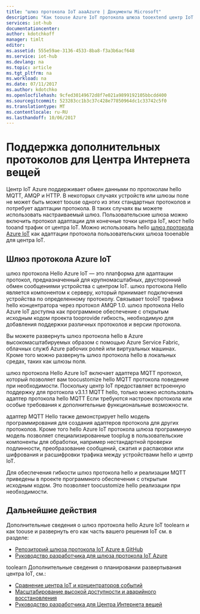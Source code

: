 ```yaml
---
title: "шлюз протокола IoT aaaAzure | Документы Microsoft"
description: "Как toouse Azure IoT протокола шлюза tooextend центр IoT возможности протокола поддержки tooenable устройств tooconnect tooyour-концентратор и с помощью протоколов, не поддерживаемые в IoT Hub."
services: iot-hub
documentationcenter: 
author: kdotchkoff
manager: timlt
editor: 
ms.assetid: 555e59ae-3136-4533-8ba8-f3a3b6acf648
ms.service: iot-hub
ms.devlang: na
ms.topic: article
ms.tgt_pltfrm: na
ms.workload: na
ms.date: 07/11/2017
ms.author: kdotchko
ms.openlocfilehash: 9cfed30149672d8f7e021a9899192105bbcdd400
ms.sourcegitcommit: 523283cc1b3c37c428e77850964dc1c33742c5f0
ms.translationtype: MT
ms.contentlocale: ru-RU
ms.lasthandoff: 10/06/2017
---
```

# Поддержка дополнительных протоколов для Центра Интернета вещей
Центр IoT Azure поддерживает обмен данными по протоколам hello MQTT, AMQP и HTTP. В некоторых случаях устройств или шлюзы поле не может быть может toouse одного из этих стандартных протоколов и потребует адаптации протокола. В таких случаях вы можете использовать настраиваемый шлюз. Пользовательские шлюза можно включить протокол адаптации для конечные точки центра IoT, мост hello tooand трафик от центра IoT. Можно использовать hello [шлюз протокола Azure IoT](https://github.com/Azure/azure-iot-protocol-gateway/blob/master/README.md) как адаптации протокола пользовательских шлюза tooenable для центра IoT.

## Шлюз протокола Azure IoT
шлюз протокола Hello Azure IoT — это платформа для адаптации протокол, предназначенный для крупномасштабных, двусторонний обмен сообщениями устройства с центром IoT. шлюз протокола Hello является компонентом к серверу, который принимает подключения устройства по определенному протоколу. Связывает tooIoT трафика hello концентратора через протокол AMQP 1.0. шлюз протокола Hello Azure IoT доступна как программное обеспечение с открытым исходным кодом проекта tooprovide гибкость, необходимую для добавления поддержки различных протоколов и версии протокола.

Вы можете развернуть шлюз протокола hello в Azure высокомасштабируемых образом с помощью Azure Service Fabric, облачных служб Azure рабочих ролей или виртуальных машинах. Кроме того можно развернуть шлюз протокола hello в локальных средах, таких как шлюзы поля.

шлюз протокола Hello Azure IoT включает адаптера MQTT протокол, который позволяет вам toocustomize hello MQTT протокола поведение при необходимости. Поскольку центр IoT предоставляет встроенную поддержку для протокола v3.1.1 MQTT hello, только можно использовать адаптер протокола hello MQTT Если требуются настроек протокола или особые требования к дополнительные функциональные возможности.

адаптер MQTT Hello также демонстрирует hello модель программирования для создания адаптеров протокола для других протоколов. Кроме того hello Azure IoT протокола шлюза программную модель позволяет специализированные tooplug в пользовательские компоненты для обработки, например нестандартной проверки подлинности, преобразование сообщений, сжатия и распаковки или шифрования и расшифровки трафика между устройствами hello и центр IoT.

Для обеспечения гибкости шлюз протокола hello и реализации MQTT приведены в проекте программного обеспечения с открытым исходным кодом. Это позволяет toocustomize hello реализации при необходимости.

## Дальнейшие действия
Дополнительные сведения о шлюз протокола hello Azure IoT toolearn и как toouse и развернуть его как часть вашего решения IoT см. в разделе:

* [Репозиторий шлюза протокола IoT Azure в GitHub](https://github.com/Azure/azure-iot-protocol-gateway/blob/master/README.md)
* [Руководство разработчика для шлюза протокола IoT Azure](https://github.com/Azure/azure-iot-protocol-gateway/blob/master/docs/DeveloperGuide.md)

toolearn Дополнительные сведения о планировании развертывания центра IoT, см.:

* [Сравнение центра IoT и концентраторов событий][lnk-compare]
* [Масштабирование высокой доступности и аварийного восстановления ][lnk-scaling]
* [Руководство разработчика для Центра Интернета вещей][lnk-devguide]

[lnk-compare]: iot-hub-compare-event-hubs.md
[lnk-scaling]: iot-hub-scaling.md
[lnk-devguide]: iot-hub-devguide.md
